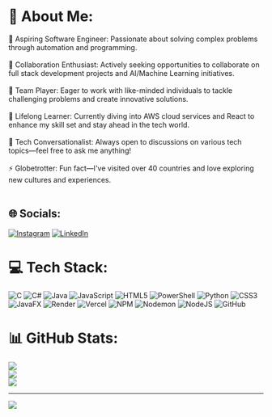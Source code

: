 # 💫 About Me:
🔭 Aspiring Software Engineer: Passionate about solving complex problems through automation and programming.<br><br>👯 Collaboration Enthusiast: Actively seeking opportunities to collaborate on full stack development projects and AI/Machine Learning initiatives.<br><br>🤝 Team Player: Eager to work with like-minded individuals to tackle challenging problems and create innovative solutions.<br><br>🌱 Lifelong Learner: Currently diving into AWS cloud services and React to enhance my skill set and stay ahead in the tech world.<br><br>💬 Tech Conversationalist: Always open to discussions on various tech topics—feel free to ask me anything!<br><br>⚡ Globetrotter: Fun fact—I've visited over 40 countries and love exploring new cultures and experiences.<br><br>


## 🌐 Socials:
[![Instagram](https://img.shields.io/badge/Instagram-%23E4405F.svg?logo=Instagram&logoColor=white)](https://instagram.com/chris.l4m) [![LinkedIn](https://img.shields.io/badge/LinkedIn-%230077B5.svg?logo=linkedin&logoColor=white)](https://linkedin.com/in/christopher-r-lam-2b3647250) 

# 💻 Tech Stack:
![C](https://img.shields.io/badge/c-%2300599C.svg?style=for-the-badge&logo=c&logoColor=white) ![C#](https://img.shields.io/badge/c%23-%23239120.svg?style=for-the-badge&logo=csharp&logoColor=white) ![Java](https://img.shields.io/badge/java-%23ED8B00.svg?style=for-the-badge&logo=openjdk&logoColor=white) ![JavaScript](https://img.shields.io/badge/javascript-%23323330.svg?style=for-the-badge&logo=javascript&logoColor=%23F7DF1E) ![HTML5](https://img.shields.io/badge/html5-%23E34F26.svg?style=for-the-badge&logo=html5&logoColor=white) ![PowerShell](https://img.shields.io/badge/PowerShell-%235391FE.svg?style=for-the-badge&logo=powershell&logoColor=white) ![Python](https://img.shields.io/badge/python-3670A0?style=for-the-badge&logo=python&logoColor=ffdd54) ![CSS3](https://img.shields.io/badge/css3-%231572B6.svg?style=for-the-badge&logo=css3&logoColor=white) ![JavaFX](https://img.shields.io/badge/javafx-%23FF0000.svg?style=for-the-badge&logo=javafx&logoColor=white) ![Render](https://img.shields.io/badge/Render-%46E3B7.svg?style=for-the-badge&logo=render&logoColor=white) ![Vercel](https://img.shields.io/badge/vercel-%23000000.svg?style=for-the-badge&logo=vercel&logoColor=white) ![NPM](https://img.shields.io/badge/NPM-%23CB3837.svg?style=for-the-badge&logo=npm&logoColor=white) ![Nodemon](https://img.shields.io/badge/NODEMON-%23323330.svg?style=for-the-badge&logo=nodemon&logoColor=%BBDEAD) ![NodeJS](https://img.shields.io/badge/node.js-6DA55F?style=for-the-badge&logo=node.js&logoColor=white) ![GitHub](https://img.shields.io/badge/github-%23121011.svg?style=for-the-badge&logo=github&logoColor=white)
# 📊 GitHub Stats:
![](https://github-readme-stats.vercel.app/api?username=Christopher4113&theme=dark&hide_border=false&include_all_commits=false&count_private=false)<br/>
![](https://github-readme-streak-stats.herokuapp.com/?user=Christopher4113&theme=dark&hide_border=false)<br/>
![](https://github-readme-stats.vercel.app/api/top-langs/?username=Christopher4113&theme=dark&hide_border=false&include_all_commits=false&count_private=false&layout=compact)

---
[![](https://visitcount.itsvg.in/api?id=Christopher4113&icon=0&color=0)](https://visitcount.itsvg.in)

<!-- Proudly created with GPRM ( https://gprm.itsvg.in ) -->
